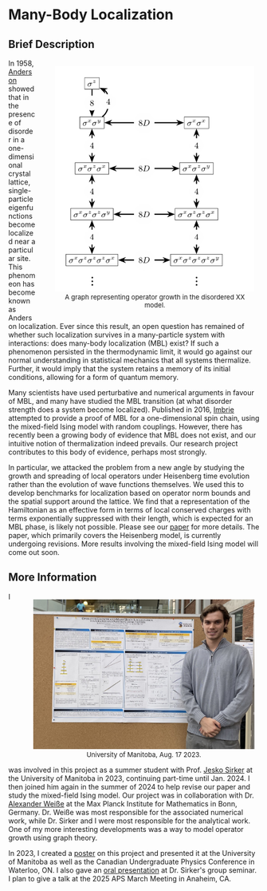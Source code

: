 # Many-Body Localization

## Brief Description

<figure style="float:right; margin-right:10px; width:400px; text-align:center;">
    <img src="./media/mblgraph.png" alt="graph" style="height:452px; width:400px;">
    <figcaption style="font-size:small;">A graph representing operator growth in the disordered XX model.</figcaption>
</figure>

In 1958, [Anderson](https://journals.aps.org/pr/abstract/10.1103/PhysRev.109.1492) showed that in the presence of disorder in a one-dimensional crystal lattice, single-particle eigenfunctions become localized near a particular site. This phenomeon has become known as Anderson localization. Ever since this result, an open question has remained of whether such localization survives in a many-particle system with interactions: does many-body localization (MBL) exist? If such a phenomenon persisted in the thermodynamic limit, it would go against our normal understanding in statistical mechanics that all systems thermalize. Further, it would imply that the system retains a memory of its initial conditions, allowing for a form of quantum memory.

Many scientists have used perturbative and numerical arguments in favour of MBL, and many have studied the MBL transition (at what disorder strength does a system become localized). Published in 2016, [Imbrie](https://link.springer.com/article/10.1007/s10955-016-1508-x) attempted to provide a proof of MBL for a one-dimensional spin chain, using the mixed-field Ising model with random couplings. However, there has recently been a growing body of evidence that MBL does not exist, and our intuitive notion of thermalization indeed prevails. Our research project contributes to this body of evidence, perhaps most strongly.

In particular, we attacked the problem from a new angle by studying the growth and spreading of local operators under Heisenberg time evolution rather than the evolution of wave functions themselves. We used this to develop benchmarks for localization based on operator norm bounds and the spatial support around the lattice. We find that a representation of the Hamiltonian as an effective form in terms of local conserved charges with terms exponentially suppressed with their length, which is expected for an MBL phase, is likely not possible. Please see our [paper](https://arxiv.org/abs/2401.08031) for more details. The paper, which primarily covers the Heisenberg model, is currently undergoing revisions. More results involving the mixed-field Ising model will come out soon. 

## More Information

<figure style="float:right; margin-right:10px; width:444px; text-align:center;">
    <img src="./media/usra.jpg" alt="usra" style="height:300px; width:444px;">
    <figcaption style="font-size:small;">University of Manitoba, Aug. 17 2023.</figcaption>
</figure>

I was involved in this project as a summer student with Prof. [Jesko Sirker](http://drop.physics.umanitoba.ca/~jsirker/Dokuwiki/doku.php?id=home) at the University of Manitoba in 2023, continuing part-time until Jan. 2024. I then joined him again in the summer of 2024 to help revise our paper and study the mixed-field Ising model. Our project was in collaboration with Dr. [Alexander Weiße](https://people.mpim-bonn.mpg.de/weisse/) at the Max Planck Institute for Mathematics in Bonn, Germany. Dr. Weiße was most responsible for the associated numerical work, while Dr. Sirker and I were most responsible for the analytical work. One of my more interesting developments was a way to model operator growth using graph theory.

In 2023, I created a [poster](./media/mblposter.pdf) on this project and presented it at the University of Manitoba as well as the Canadian Undergraduate Physics Conference in Waterloo, ON. I also gave an [oral presentation](./media/mblslides.pdf) at Dr. Sirker's group seminar. I plan to give a talk at the 2025 APS March Meeting in Anaheim, CA.